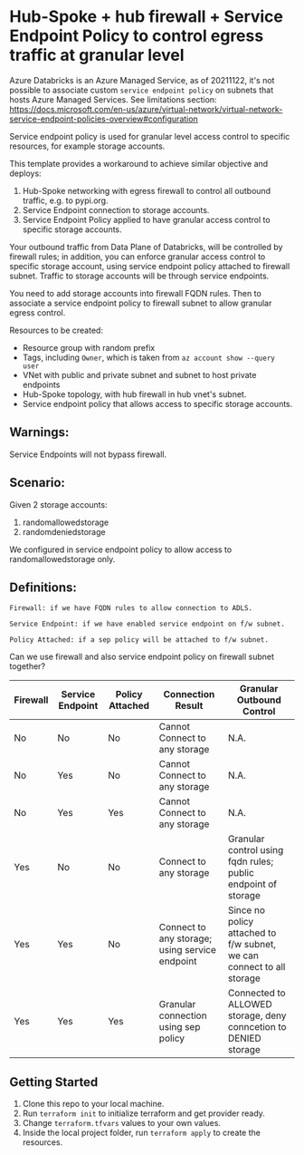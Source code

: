 # Hub-Spoke + hub firewall + Service Endpoint Policy to control egress traffic at granular level

Azure Databricks is an Azure Managed Service, as of 20211122, it's not possible to associate custom `service endpoint policy` on subnets that hosts Azure Managed Services. See limitations section: https://docs.microsoft.com/en-us/azure/virtual-network/virtual-network-service-endpoint-policies-overview#configuration

Service endpoint policy is used for granular level access control to specific resources, for example storage accounts. 

This template provides a workaround to achieve similar objective and deploys:
1. Hub-Spoke networking with egress firewall to control all outbound traffic, e.g. to pypi.org.
2. Service Endpoint connection to storage accounts.
3. Service Endpoint Policy applied to have granular access control to specific storage accounts.


Your outbound traffic from Data Plane of Databricks, will be controlled by firewall rules; in addition, you can enforce granular access control to specific storage account, using service endpoint policy attached to firewall subnet. Traffic to storage accounts will be through service endpoints.

You need to add storage accounts into firewall FQDN rules. Then to associate a service endpoint policy to firewall subnet to allow granular egress control.

Resources to be created:
* Resource group with random prefix
* Tags, including `Owner`, which is taken from `az account show --query user`
* VNet with public and private subnet and subnet to host private endpoints
* Hub-Spoke topology, with hub firewall in hub vnet's subnet.
* Service endpoint policy that allows access to specific storage accounts.

## Warnings:
Service Endpoints will not bypass firewall.

## Scenario:
Given 2 storage accounts: 
1. randomallowedstorage
2. randomdeniedstorage
   
We configured in service endpoint policy to allow access to randomallowedstorage only.

## Definitions:

`Firewall: if we have FQDN rules to allow connection to ADLS.`

`Service Endpoint: if we have enabled service endpoint on f/w subnet.`

`Policy Attached: if a sep policy will be attached to f/w subnet.`


Can we use firewall and also service endpoint policy on firewall subnet together?

| Firewall | Service Endpoint | Policy Attached | Connection Result                              | Granular Outbound Control                                             |
| -------- | ---------------- | --------------- | ---------------------------------------------- | --------------------------------------------------------------------- |
| No       | No               | No              | Cannot Connect to any storage                  | N.A.                                                                  |
| No       | Yes              | No              | Cannot Connect to any storage                  | N.A.                                                                  |
| No       | Yes              | Yes             | Cannot Connect to any storage                  | N.A.                                                                  |
| Yes      | No               | No              | Connect to any storage                         | Granular control using fqdn rules; public endpoint of storage         |
| Yes      | Yes              | No              | Connect to any storage; using service endpoint | Since no policy attached to f/w subnet, we can connect to all storage |
| Yes      | Yes              | Yes             | Granular connection using sep policy           | Connected to ALLOWED storage, deny conncetion to DENIED storage       |

## Getting Started
1. Clone this repo to your local machine.
2. Run `terraform init` to initialize terraform and get provider ready.
3. Change `terraform.tfvars` values to your own values.
4. Inside the local project folder, run `terraform apply` to create the resources.
